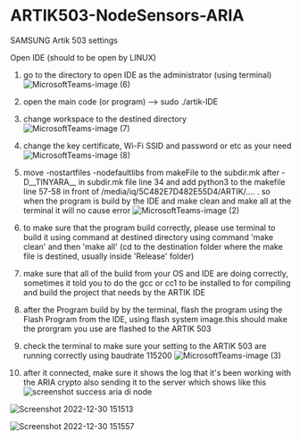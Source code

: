 # ARTIK503-NodeSensors-ARIA


SAMSUNG Artik 503 settings

Open IDE (should to be open by LINUX)



1. go to the directory to open IDE as the administrator (using terminal)
![MicrosoftTeams-image (6)](https://user-images.githubusercontent.com/32058105/210038633-31a873bb-3e3d-460e-920e-d1cdcf7c1611.png)

2. open the main code (or program) --> sudo ./artik-IDE
3. change workspace to the destined directory
![MicrosoftTeams-image (7)](https://user-images.githubusercontent.com/32058105/210038672-ac082216-f06a-4833-9908-827dd4641e78.png)

4. change the key certificate, Wi-Fi SSID and password or etc as your need
![MicrosoftTeams-image (8)](https://user-images.githubusercontent.com/32058105/210038726-fc148488-09dc-46ee-a07a-3cdd599532a3.png)

5. move -nostartfiles -nodefaultlibs from makeFile  to the subdir.mk after -D__TINYARA__ in subdir.mk file line 34 and add python3 to the makefile line 57-58 in front of /media/iq/5C482E7D482E55D4/ARTIK/.... . so when the program is build by the IDE and make clean and make all at the terminal it will no cause error
![MicrosoftTeams-image (2)](https://user-images.githubusercontent.com/32058105/210038753-836e8970-8733-492a-8744-67e5ebf3450e.png)
6. to make sure that the program build correctly, please use terminal to build it using command at destined directory using command 'make clean' and then 'make all' (cd to the destination folder where the make file is destined, usually inside 'Release' folder)
7. make sure that all of the build from your OS and IDE are doing correctly, sometimes it told you to do the gcc or cc1 to be installed to for compiling and build the project that needs by the ARTIK IDE
8. after the Program build by by the terminal, flash the program using the Flash Program from the IDE, using flash system image.this should make the prorgram you use are flashed to the ARTIK 503
9. check the terminal to make sure your setting to the ARTIK 503 are running correctly using baudrate 115200
![MicrosoftTeams-image (3)](https://user-images.githubusercontent.com/32058105/210038788-b073d92f-c240-4b2a-9ab2-1a0bf5fc0f13.png)
10. after it connected, make sure it shows the log that it's been working with the ARIA crypto also sending it to the server which shows like this
![screenshot success aria di node](https://user-images.githubusercontent.com/32058105/210040237-4f6a2744-1ec0-4350-909a-51dabb9b1dca.png)

![Screenshot 2022-12-30 151513](https://user-images.githubusercontent.com/32058105/210040409-72af6b0c-66db-4e73-b526-3de48ab8fdd1.png)

![Screenshot 2022-12-30 151557](https://user-images.githubusercontent.com/32058105/210040415-757a5eb4-20e7-4c43-91be-f39cec876102.png)
